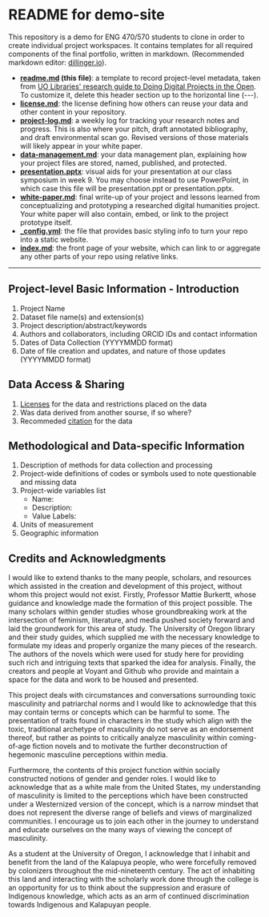# README for demo-site

This repository is a demo for ENG 470/570 students to clone in order to create individual project workspaces. It contains templates for all required components of the final portfolio, written in markdown. (Recommended markdown editor: [dillinger.io](https://dillinger.io/)). 

- **[readme.md](readme.md) (this file)**: a template to record project-level metadata, taken from [UO Libraries' research guide to Doing Digital Projects in the Open](https://researchguides.uoregon.edu/doingdigitalprojectsintheopen/workshop2). To customize it, delete this header section up to the horizontal line (---).
- **[license.md](license.md)**: the license defining how others can reuse your data and other content in your repository.
- **[project-log.md](project-log.md)**: a weekly log for tracking your research notes and progress. This is also where your pitch, draft annotated bibliography, and draft environmental scan go. Revised versions of those materials will likely appear in your white paper.
- **[data-management.md](data-management-plan.md)**: your data management plan, explaining how your project files are stored, named, published, and protected. 
- **[presentation.pptx](presentation.pptx)**: visual aids for your presentation at our class symposium in week 9. You may choose instead to use PowerPoint, in which case this file will be presentation.ppt or presentation.pptx.
- **[white-paper.md](white-paper.md)**: final write-up of your project and lessons learned from conceptualizing and prototyping a researched digital humanities project. Your white paper will also contain, embed, or link to the project prototype itself.
- **[_config.yml](_config.yml)**: the file that provides basic styling info to turn your repo into a static website. 
- **[index.md](index.md)**: the front page of your website, which can link to or aggregate any other parts of your repo using relative links.  

---

## Project-level Basic Information - Introduction 

1. Project Name
2. Dataset file name(s) and extension(s)
3. Project description/abstract/keywords
4. Authors and collaborators, including ORCID IDs and contact information
5. Dates of Data Collection (YYYYMMDD format)
6. Date of file creation and updates, and nature of those updates (YYYYMMDD format)

## Data Access & Sharing
1. [Licenses](https://choosealicense.com/) for the data and restrictions placed on the data
3. Was data derived from another sourse, if so where?
4. Recommeded [citation](https://guides.lib.umich.edu/c.php?g=439304&p=2993299) for the data

## Methodological and Data-specific Information
1. Description of methods for data collection and processing
2. Project-wide definitions of codes or symbols used to note questionable and missing data 
3. Project-wide variables list
    - Name:
    - Description:
    - Value Labels:
4. Units of measurement
6. Geographic information

## Credits and Acknowledgments

I would like to extend thanks to the many people, scholars, and resources which assisted in the creation and development of this project, without whom this project would not exist. Firstly, Professor Mattie Burkertt, whose guidance and knowledge made the formation of this project possible. The many scholars within gender studies whose groundbreaking work at the intersection of feminism, literature, and media pushed society forward and laid the groundwork for this area of study. The University of Oregon library and their study guides, which supplied me with the necessary knowledge to formulate my ideas and properly organize the many pieces of the research. The authors of the novels which were used for study here for providing such rich and intriguing texts that sparked the idea for analysis. Finally, the creators and people at Voyant and Github who provide and maintain a space for the data and work to be housed and presented.

This project deals with circumstances and conversations surrounding toxic masculinity and patriarchal norms and I would like to acknowledge that this may contain terms or concepts which can be harmful to some. The presentation of traits found in characters in the study which align with the toxic, traditional archetype of masculinity do not serve as an endorsement thereof, but rather as points to critically analyze masculinity within coming-of-age fiction novels and to motivate the further deconstruction of hegemonic masculine perceptions within media.

Furthermore, the contents of this project function within socially constructed notions of gender and gender roles. I would like to acknowledge that as a white male from the United States, my understanding of masculinity is limited to the perceptions which have been constructed under a Westernized version of the concept, which is a narrow mindset that does not represent the diverse range of beliefs and views of marginalized communities. I encourage us to join each other in the journey to understand and educate ourselves on the many ways of viewing the concept of masculinity.

As a student at the University of Oregon, I acknowledge that I inhabit and benefit from the land of the Kalapuya people, who were forcefully removed by colonizers throughout the mid-nineteenth century. The act of inhabiting this land and interacting with the scholarly work done through the college is an opportunity for us to think about the suppression and erasure of Indigenous knowledge, which acts as an arm of continued discrimination towards Indigenous and Kalapuyan people.

